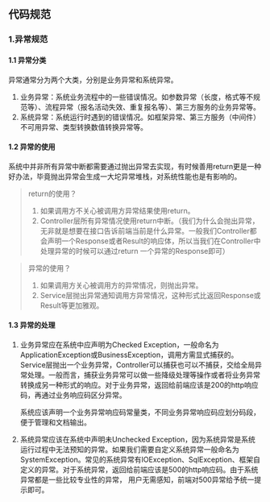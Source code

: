## 代码规范

### 1.异常规范

#### 1.1 异常分类

异常通常分为两个大类，分别是业务异常和系统异常。

1. 业务异常：系统业务流程中的一些错误情况。如参数异常（长度，格式等不规范等）、流程异常（报名活动失效、重复报名等）、第三方服务的业务异常等。
2. 系统异常：系统运行时遇到的错误情况。如框架异常、第三方服务（中间件）不可用异常、类型转换数值转换异常等。



#### 1.2 异常的使用

系统中并非所有异常中断都需要通过抛出异常去实现，有时候善用return更是一种好办法，毕竟抛出异常会生成一大坨异常堆栈，对系统性能也是有影响的。

>return的使用？
>
>1. 如果调用方不关心被调用方异常结果使用return。
>2. Controller层所有异常情况使用return中断。（我们为什么会抛出异常，无非就是想要在接口告诉前端当前是什么异常。一般我们Controller都会声明一个Response或者Result的响应体，所以当我们在Controller中处理异常的时候可以通过return 一个异常的Response即可）

>异常的使用？
>
>1. 如果调用方关心被调用方的异常情况，则抛出异常。
>2. Service层抛出异常通知调用方异常情况，这种形式比返回Response或Result等更加雅观。



#### 1.3 异常的处理

1. 业务异常应在系统中应声明为Checked Exception，一般命名为ApplicationException或BusinessException，调用方需显式捕获的。Service层抛出一个业务异常，Controller可以捕获也可以不捕获，交给全局异常处理。一般而言，捕获业务异常可以做一些降级处理等操作或者将业务异常转换成另一种形式的响应。对于业务异常，返回给前端应该是200的http响应码，再通过业务响应码区分异常。

   系统应该声明一个业务异常响应码常量类，不同业务异常响应码应划分码段，便于管理和文档输出。

   

2. 系统异常应该在系统中声明未Unchecked Exception，因为系统异常是系统运行过程中无法预知的异常。如果我们需要自定义系统异常一般命名为SystemException。常见的系统异常有IOException、SqlException、框架自定义的异常。对于系统异常，返回给前端应该是500的http响应码。由于系统异常都是一些比较专业性的异常， 用户无需感知，前端对500异常给予统一提示即可。


